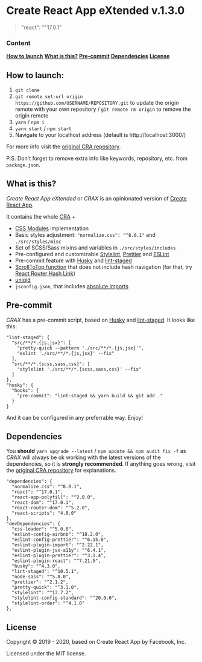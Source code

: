 # Create React App eXtended v.1.3.0

> "react": "^17.0.1"

### Content

**[How to launch](#how-to-launch)**
**[What is this?](#what-is-this)**
**[Pre-commit](#pre-commit)**
**[Dependencies](#dependencies)**
**[License](#license)**

## How to launch:

1. `git clone`
2. `git remote set-url origin https://github.com/USERNAME/REPOSITORY.git` to update the origin remote with your own repository / `git remote rm origin` to remove the origin remote
3. `yarn` / `npm i`
4. `yarn start` / `npm start`
5. Navigate to your localhost address
   (default is http://localhost:3000/)

For more info visit the [original CRA repository](https://github.com/facebook/create-react-app).

P.S. Don't forget to remove extra info like keywords, repository, etc. from `package.json`.

## What is this?

_Create React App eXtended_ or _CRAX_ is an opinionated version of [Create React App](https://github.com/facebook/create-react-app).

It contains the whole [CRA](https://github.com/facebook/create-react-app) +

- [CSS Modules](https://github.com/css-modules/css-modules) implementation
- Basic styles adjustment: `"normalize.css": "^8.0.1"` and `./src/styles/misc`
- Set of SCSS/Sass mixins and variables in `./src/styles/includes`
- Pre-configured and customizable [Stylelint](https://stylelint.io/), [Prettier](https://prettier.io/) and [ESLint](https://eslint.org/)
- Pre-commit feature with [Husky](https://github.com/typicode/husky) and [lint-staged](https://github.com/okonet/lint-staged)
- [ScrollToTop function](https://reacttraining.com/react-router/web/guides/scroll-restoration) that does not include hash navigation (for that, try [React Router Hash Link](https://github.com/rafrex/react-router-hash-link))
- [uniqid](https://github.com/adamhalasz/uniqid)
- `jsconfig.json`, that includes [absolute imports](https://create-react-app.dev/docs/importing-a-component/#absolute-imports)

## Pre-commit

_CRAX_ has a pre-commit script, based on [Husky](https://github.com/typicode/husky) and [lint-staged](https://github.com/okonet/lint-staged). It looks like this:

```
"lint-staged": {
  "src/**/*.{js,jsx}": [
    "pretty-quick --pattern './src/**/*.{js,jsx}'",
    "eslint './src/**/*.{js,jsx}' --fix"
  ],
  "src/**/*.{scss,sass,css}": [
    "stylelint './src/**/*.{scss,sass,css}' --fix"
  ]
},
"husky": {
  "hooks": {
    "pre-commit": "lint-staged && yarn build && git add ."
  }
}
```

And it can be configured in any preferrable way. Enjoy!

## Dependencies

You **should** `yarn upgrade --latest` / `npm update && npm audit fix -f` as _CRAX_ will always be ok working with the latest versions of the dependencies, so it is **strongly recommended**. If anything goes wrong, visit the [original CRA repository](https://github.com/facebook/create-react-app) for explanations.

```
"dependencies": {
  "normalize.css": "^8.0.1",
  "react": "^17.0.1",
  "react-app-polyfill": "^2.0.0",
  "react-dom": "^17.0.1",
  "react-router-dom": "^5.2.0",
  "react-scripts": "4.0.0"
},
"devDependencies": {
  "css-loader": "^5.0.0",
  "eslint-config-airbnb": "^18.2.0",
  "eslint-config-prettier": "^6.15.0",
  "eslint-plugin-import": "^2.22.1",
  "eslint-plugin-jsx-a11y": "^6.4.1",
  "eslint-plugin-prettier": "^3.1.4",
  "eslint-plugin-react": "^7.21.5",
  "husky": "^4.3.0",
  "lint-staged": "^10.5.1",
  "node-sass": "^5.0.0",
  "prettier": "^2.1.2",
  "pretty-quick": "^3.1.0",
  "stylelint": "^13.7.2",
  "stylelint-config-standard": "^20.0.0",
  "stylelint-order": "^4.1.0"
},
```

## License

Copyright © 2019 - 2020, based on Create React App by Facebook, Inc.

Licensed under the MIT license.
